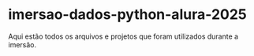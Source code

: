 # imersao-dados-python-alura-2025
Aqui estão todos os arquivos e projetos que foram utilizados durante a imersão.
